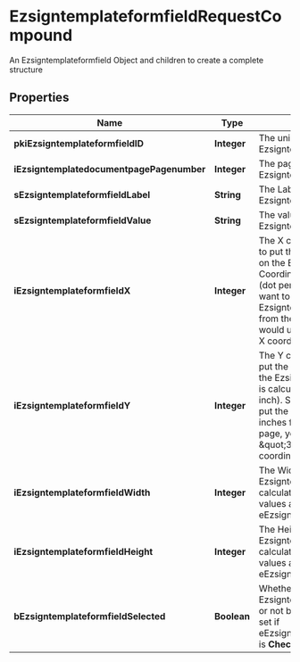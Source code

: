 

# EzsigntemplateformfieldRequestCompound

An Ezsigntemplateformfield Object and children to create a complete structure

## Properties

| Name | Type | Description | Notes |
|------------ | ------------- | ------------- | -------------|
|**pkiEzsigntemplateformfieldID** | **Integer** | The unique ID of the Ezsigntemplateformfield |  [optional] |
|**iEzsigntemplatedocumentpagePagenumber** | **Integer** | The page number in the Ezsigntemplatedocument |  |
|**sEzsigntemplateformfieldLabel** | **String** | The Label for the Ezsigntemplateformfield |  |
|**sEzsigntemplateformfieldValue** | **String** | The value for the Ezsigntemplateformfield |  [optional] |
|**iEzsigntemplateformfieldX** | **Integer** | The X coordinate (Horizontal) where to put the Ezsigntemplateformfield on the Ezsigntemplatepage.  Coordinate is calculated at 100dpi (dot per inch). So for example, if you want to put the Ezsigntemplateformfield 2 inches from the left border of the page, you would use \&quot;200\&quot; for the X coordinate. |  |
|**iEzsigntemplateformfieldY** | **Integer** | The Y coordinate (Vertical) where to put the Ezsigntemplateformfield on the Ezsigntemplatepage.  Coordinate is calculated at 100dpi (dot per inch). So for example, if you want to put the Ezsigntemplateformfield 3 inches from the top border of the page, you would use \&quot;300\&quot; for the Y coordinate. |  |
|**iEzsigntemplateformfieldWidth** | **Integer** | The Width of the Ezsigntemplateformfield in pixels calculated at 100 DPI  The allowed values are varying based on the eEzsigntemplateformfieldgroupType.  | eEzsigntemplateformfieldgroupType | Valid values | | ------------------------- | ------------ | | Checkbox                  | 22           | | Dropdown                  | 22-65535     | | Radio                     | 22           | | Text                      | 22-65535     | | Textarea                  | 22-65535     | |  |
|**iEzsigntemplateformfieldHeight** | **Integer** | The Height of the Ezsigntemplateformfield in pixels calculated at 100 DPI  The allowed values are varying based on the eEzsigntemplateformfieldgroupType.  | eEzsigntemplateformfieldgroupType | Valid values | | ------------------------- | ------------ | | Checkbox                  | 22           | | Dropdown                  | 22           | | Radio                     | 22           | | Text                      | 22           | | Textarea                  | 22-65535     |  |  |
|**bEzsigntemplateformfieldSelected** | **Boolean** | Whether the Ezsigntemplateformfield is selected or not by default.  This can only be set if eEzsigntemplateformfieldgroupType is **Checkbox** or **Radio** |  [optional] |



